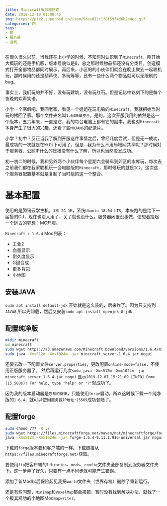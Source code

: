 ```yaml
---
title: Minecraft服务器搭建
date: 2019-12-10 01:08:46
img: https://pic2.superbed.cn/item/5dee812c1f8f59f4d6b2e4ec.gif
categories: 网
tags:
- 网
- 服务器
- 游戏
---
```


在很久很久以前，当我还在上小学的时候，不知何时认识到了`Minecraft`，刚开始大概玩的还是手机版，版本号貌似是8，总之那时候物品都还没有分类目，创造模式打开全部物品都同时展示。再后来，小区的的小伙伴们就会在晚上聚到一起联机玩，那时候用的还是葫芦侠、多玩等等，还有一些什么两个物品就可以无限刷的bug。

事实上，我们玩的并不好，没有玩建筑，没有玩红石。但是记忆中铭刻下的是每个夜晚的欢声笑语。

小学一个寒假吧，我回老家，看见一个姐姐在玩电脑的`Minecraft`，我就把她当时玩的拷回了家。那个文件夹名叫`1.64简单整合`。是的，这次开服我用的依然是这一个版本，五六年来，一直是它，我的每台电脑上都有它的副本。我也对`Minecraft`本身产生了很大的兴趣，还看了些`MOJANG`的纪录片。

小学？初中？反正当我了解到开服这件事情之后，曾经几度尝试，但是无一成功，最成功的一次就是在`WiFi`下可用了，但是...我为什么不用局域网共享呢？那时候对于服务器、公网IP什么的压根没有什么了解，所以也当然没发成功。

初一初二的时候，我和另外两个小伙伴每个星期六会骑车到郊区的水库玩，每次去之前我们都在我家联机玩一会电脑版的`Minecraft`，那时候玩的就是`IC2`，这次这个服务器配置基本就是复制了当时组的这一个整合。

# 基本配置
使用的是腾讯云学生机，`1核 2G 1M`，系统`Ubuntu 18.04 LTS`，本来跑的是给下一届搭的OJ，现在也没人用了，关了就也没什么。服务器闲置没事做，便想着捡起一个远古的梦想：MC开服。

`Minecraft : 1.6.4`
Mod列表：
* 工业2
* 血量显示
* 耐久度显示
* G键合成
* 更多背包
* 小地图

## 安装JAVA
`sudo apt install default-jdk`
开始就是这么装的，后来炸了。因为只支持到`JAVA8`
所以先卸载，然后又安装`sudo apt install openjdk-8-jdk`

## 配置纯净版
```bash
mkdir minecraft
cd minecraft
sudo wget https://s3.amazonaws.com/Minecraft.Download/versions/1.6.4/minecraft_server.1.6.4.jar
sudo java -Xms512m -Xmx1024m -jar minecraft_server.1.6.4.jar nogui
```
还要去改一下配置文件`server.properties`，更改配置`online-mode=false`，不使用正版服务器了。
然后再运行几次`sudo java -Xms512m -Xmx1024m -jar minecraft_server.1.6.4.jar nogui`
显示`2019-12-07 15:21:09 [INFO] Done (15.580s)! For help, type "help" or "?"`就成功了。

因为我的版本启动器是`忘却的旋律`，只能使用`forge`启动，所以这时候下载一个纯净版的`1.6.4`，就可以使用`服务器IP地址:25565`成功登陆了。

## 配置forge
```bash
sudo chmod 777 -R ./
sudo wget https://files.minecraftforge.net/maven/net/minecraftforge/forge/1.6.4-9.11.1.916/forge-1.6.4-9.11.1.916-universal.jar
java -Xms512m -Xmx1024m -jar forge-1.6.4-9.11.1.916-universal.jar nogui
```
下载的`forge`版本要和客户端的一样。下载链接从`https://files.minecraftforge.net/`获取。

要使用`ftp`把客户端的`libraries`、`mods`、`config`文件夹全部复制到服务器文件夹下。这一步弄了好久，只要有一点不同步就可能产生错误。

添加了新Mod以后保险起见我把`world`文件夹（世界存档）删除了重新运行。

还是有些问题，`Minimap`和`VoxelMap`都会报错，暂时没有找到解决办法，就找了一个极其鸡肋的小地图Mod`mapwriter`。
